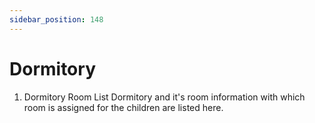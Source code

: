 ```yaml
---
sidebar_position: 148
---
```

 
# Dormitory
1. Dormitory Room List
Dormitory and it's room information with which room is assigned for the children are listed here.